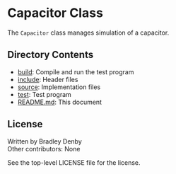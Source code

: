 # Capacitor Class

The `Capacitor` class manages simulation of a capacitor.

## Directory Contents

* [build](build/README.md): Compile and run the test program
* [include](include/Capacitor.hpp): Header files
* [source](source/Capacitor.cpp): Implementation files
* [test](test/test-capacitor.cpp): Test program
* [README.md](README.md): This document

## License

Written by Bradley Denby  
Other contributors: None

See the top-level LICENSE file for the license.
